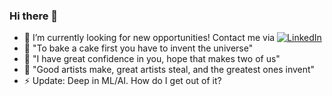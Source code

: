 ### Hi there 👋

- 🦠 I’m currently looking for new opportunities! Contact me via <a href="https://www.linkedin.com/in/jaideep2/"><img src="https://img.shields.io/badge/LinkedIn--_.svg?style=social&logo=linkedin" alt="LinkedIn"></a> 
- 💬 "To bake a cake first you have to invent the universe"
- 💬 "I have great confidence in you, hope that makes two of us"
- 💬 "Good artists make, great artists steal, and the greatest ones invent"
- ⚡ Update: Deep in ML/AI. How do I get out of it?
